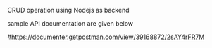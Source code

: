 CRUD operation using Nodejs as backend

sample API documentation are given below

#https://documenter.getpostman.com/view/39168872/2sAY4rFR7M
